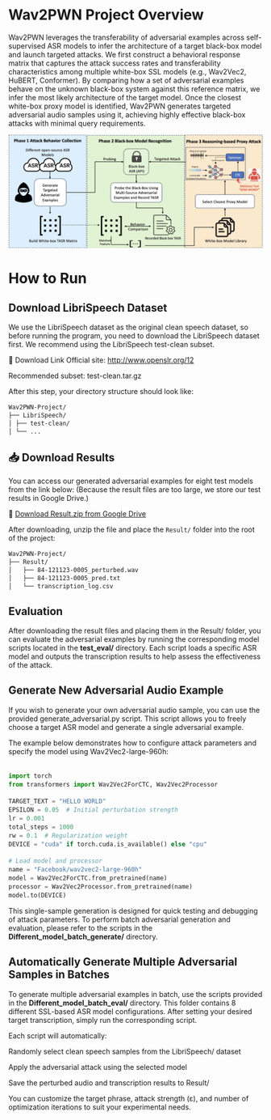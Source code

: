 # Wav2PWN Project Overview
Wav2PWN leverages the transferability of adversarial examples across self-supervised ASR models to infer the architecture of a target black-box model and launch targeted attacks. We first construct a behavioral response matrix that captures the attack success rates and transferability characteristics among multiple white-box SSL models (e.g., Wav2Vec2, HuBERT, Conformer). By comparing how a set of adversarial examples behave on the unknown black-box system against this reference matrix, we infer the most likely architecture of the target model. Once the closest white-box proxy model is identified, Wav2PWN generates targeted adversarial audio samples using it, achieving highly effective black-box attacks with minimal query requirements.

![Architecture](assets/arch.jpg)


# How to Run
## Download LibriSpeech Dataset
We use the LibriSpeech dataset as the original clean speech dataset, so before running the program, you need to download the LibriSpeech dataset first. We recommend using the LibriSpeech test-clean subset.

🔗 Download Link
Official site: http://www.openslr.org/12

Recommended subset: test-clean.tar.gz

After this step, your directory structure should look like:

```
Wav2PWN-Project/
├── LibriSpeech/
│ ├── test-clean/
│ └── ...
```

## 📥 Download Results

You can access our generated adversarial examples for eight test models from the link below: (Because the result files are too large, we store our test results in Google Drive.)

🔗 [Download Result.zip from Google Drive](https://drive.google.com/file/d/your_file_id/view?usp=sharing)

 After downloading, unzip the file and place the <code>Result/</code> folder into the root of the project: 
```
Wav2PWN-Project/
├── Result/
│   ├── 84-121123-0005_perturbed.wav
│   ├── 84-121123-0005_pred.txt
│   └── transcription_log.csv
```

## Evaluation
After downloading the result files and placing them in the Result/ folder, you can evaluate the adversarial examples by running the corresponding model scripts located in the **test_eval/** directory. Each script loads a specific ASR model and outputs the transcription results to help assess the effectiveness of the attack.

## Generate New Adversarial Audio Example
If you wish to generate your own adversarial audio sample, you can use the provided generate_adversarial.py script. This script allows you to freely choose a target ASR model and generate a single adversarial example.

The example below demonstrates how to configure attack parameters and specify the model using Wav2Vec2-large-960h:

```python

import torch
from transformers import Wav2Vec2ForCTC, Wav2Vec2Processor

TARGET_TEXT = "HELLO WORLD"
EPSILON = 0.05  # Initial perturbation strength
lr = 0.001
total_steps = 1000
rw = 0.1  # Regularization weight
DEVICE = "cuda" if torch.cuda.is_available() else "cpu"

# Load model and processor
name = "Facebook/wav2vec2-large-960h"
model = Wav2Vec2ForCTC.from_pretrained(name)
processor = Wav2Vec2Processor.from_pretrained(name)
model.to(DEVICE)

```

This single-sample generation is designed for quick testing and debugging of attack parameters.
To perform batch adversarial generation and evaluation, please refer to the scripts in the **Different_model_batch_generate/** directory.

## Automatically Generate Multiple Adversarial Samples in Batches
To generate multiple adversarial examples in batch, use the scripts provided in the **Different_model_batch_eval/** directory. This folder contains 8 different SSL-based ASR model configurations. After setting your desired target transcription, simply run the corresponding script.

Each script will automatically:

Randomly select clean speech samples from the LibriSpeech/ dataset

Apply the adversarial attack using the selected model

Save the perturbed audio and transcription results to Result/

You can customize the target phrase, attack strength (ε), and number of optimization iterations to suit your experimental needs.
